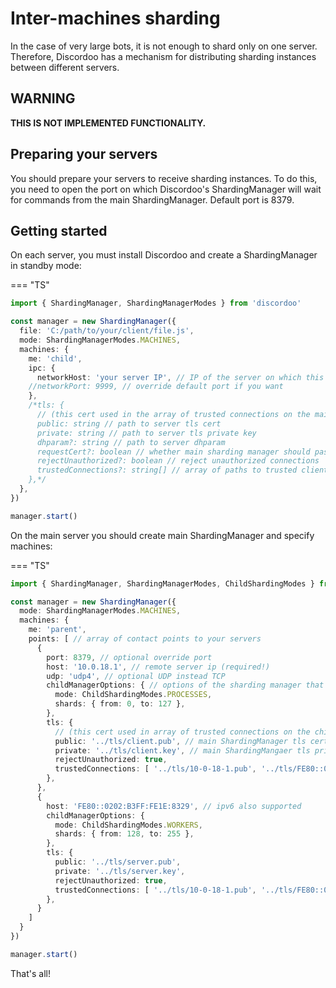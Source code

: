 # Inter-machines sharding
In the case of very large bots, it is not enough to shard only on one server.
Therefore, Discordoo has a mechanism for distributing sharding instances between different servers.

## WARNING
**THIS IS NOT IMPLEMENTED FUNCTIONALITY.**

## Preparing your servers
You should prepare your servers to receive sharding instances. To do this, you need to open the port on which Discordoo's ShardingManager will wait for commands from the main ShardingManager. Default port is 8379.

## Getting started
On each server, you must install Discordoo and create a ShardingManager in standby mode:

=== "TS"
```ts
import { ShardingManager, ShardingManagerModes } from 'discordoo'

const manager = new ShardingManager({
  file: 'C:/path/to/your/client/file.js',
  mode: ShardingManagerModes.MACHINES,
  machines: {
    me: 'child',
    ipc: {
      networkHost: 'your server IP', // IP of the server on which this sharding manager is running
    //networkPort: 9999, // override default port if you want
    },
    /*tls: {
      // (this cert used in the array of trusted connections on the main ShardingManager server)
      public: string // path to server tls cert
      private: string // path to server tls private key
      dhparam?: string // path to server dhparam
      requestCert?: boolean // whether main sharding manager should pass tls cert to this child 
      rejectUnauthorized?: boolean // reject unauthorized connections 
      trustedConnections?: string[] // array of paths to trusted client certificates 
    },*/
  },
})

manager.start()
```
On the main server you should create main ShardingManager and specify machines:

=== "TS"
```ts
import { ShardingManager, ShardingManagerModes, ChildShardingModes } from 'discordoo'

const manager = new ShardingManager({
  mode: ShardingManagerModes.MACHINES,
  machines: {
    me: 'parent',
    points: [ // array of contact points to your servers
      {
        port: 8379, // optional override port 
        host: '10.0.18.1', // remote server ip (required!)
        udp: 'udp4', // optional UDP instead TCP
        childManagerOptions: { // options of the sharding manager that will be sent to the remote machine
          mode: ChildShardingModes.PROCESSES,
          shards: { from: 0, to: 127 },
        },
        tls: {
          // (this cert used in array of trusted connections on the child sharding manager server)
          public: '../tls/client.pub', // main ShardingManager tls cert
          private: '../tls/client.key', // main ShardingMangaer tls private key
          rejectUnauthorized: true,
          trustedConnections: [ '../tls/10-0-18-1.pub', '../tls/FE80::0202:B3FF:FE1E:8329.pub' ] // trusted servers tls certs
        },
      },
      {
        host: 'FE80::0202:B3FF:FE1E:8329', // ipv6 also supported
        childManagerOptions: {
          mode: ChildShardingModes.WORKERS,
          shards: { from: 128, to: 255 },
        },
        tls: {
          public: '../tls/server.pub',
          private: '../tls/server.key',
          rejectUnauthorized: true,
          trustedConnections: [ '../tls/10-0-18-1.pub', '../tls/FE80::0202:B3FF:FE1E:8329.pub' ]
        },
      }
    ]
  }
})

manager.start()
```
That's all!
